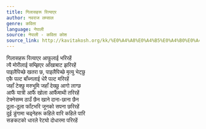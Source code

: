 ```yaml
---
title: गिलासहरू रित्याएर
author: नवराज लम्साल
genre: कविता
language: नेपाली
source: नेपाली - कविता कोश
source_link: http://kavitakosh.org/kk/%E0%A4%A8%E0%A4%B5%E0%A4%B0%E0%A4%BE%E0%A4%9C_%E0%A4%B2%E0%A4%AE%E0%A5%8D%E0%A4%B8%E0%A4%BE%E0%A4%B2
---
```


गिलासहरू रित्याएर आफूलाई भरिरहें  
त्यै मोरीलाई सम्झिएर आँखाबाट झरिरहें  
पाइलैपिच्छे खतरा छ, पाइलैपिच्छे मृत्यु भेट्छु  
एकै पल्ट बाँच्नलाई धेरै पल्ट मरिरहें  
जहाँ टेक्छु मरुभूमि जहाँ देख्छु आगो लाग्छ  
आफैं यात्री आफैं खोला आफैंमाथी तरिरहें  
टेक्नेसम्म ठाउँ छैन खाने दाना-छाना छैन  
ठूला-ठूला फाँटभरि जूनको सपना छरिरहें  
दुई डुंगामा चढ्नेहरू कहिले वारि कहिले पारि  
सङकटको धारले रेट्यो दोधारमा परिरहें
